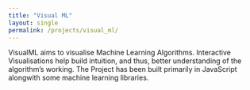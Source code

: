 ```yaml
---
title: "Visual ML"
layout: single
permalink: /projects/visual_ml/
---
```

VisualML aims to visualise Machine Learning Algorithms. Interactive Visualisations help build intuition, and thus, better understanding of the algorithm’s working. The Project has been built primarily in JavaScript alongwith some machine learning libraries.
